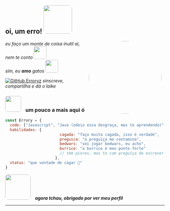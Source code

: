 <h2> oi, um erro!  <img style="border-radius: 10%; margin-right: 10px;" src="https://media4.giphy.com/media/PtGsNIfHKioAMMa77H/giphy.gif?cid=ecf05e47o7fgi11jjbtntzoskvflbmthsxk42e6yyxhb8mhf&ep=v1_gifs_search&rid=giphy.gif&ct=g" width="90"></h2>
<img align='right' style="border-radius: 50%; margin-right: 10px;" src="https://i.giphy.com/JIX9t2j0ZTN9S.webp" width="230">
<p><em>eu faço um monte de coisa inutil ai, nem te conto <img style="border-radius: 10%; margin-right: 10px;" src="https://media2.giphy.com/media/sMDgy1xL8498OFSz4y/giphy.gif?cid=ecf05e47smtapjemyhihj605thracl6np2gxuziyl5qpkwr9&ep=v1_gifs_search&rid=giphy.gif&ct=g" width="40"></br>sim, eu <strong>amo</strong> gatos <img style="border-radius: 10%; margin-right: 10px;" src="https://media0.giphy.com/media/JlpihM5xjBAkszY14v/giphy.gif?cid=ecf05e47tr46j48pqcfei1sdz67o9fr2hjgekq6sj5fwqht6&ep=v1_gifs_search&rid=giphy.gif&ct=gf" width="40"> 
</em></p>


[![GitHub Erroryz](https://img.shields.io/github/followers/Erroryz?label=follow&style=social)](https://github.com/Erroryz)
<em>sinscreve, compartilha e dá o laike</em>

### <img style="border-radius: 10%; margin-right: 10px;" src="https://media1.tenor.com/m/aZ1PR9DpnOYAAAAC/annoyed-disappointed.gif" width="50"> um pouco a mais aqui ó 

```javascript
const Errory = {
  code: ["Javascript", "Java (odeio essa desgraça, mas to aprendendo)", "HTML (aprendendo)", "CSS (aprendendo)"],
  habilidades: {
                        cagada: "faço muita cagada, isso é verdade",
                        preguica: "a preguiça me contamina",
                        bedwars: "sei jogar bedwars, eu acho",
						burrice: "a burrice é meu ponto forte"
						// tem piores, mas to com preguiça de escrever 
                      },
  status: "que vontade de cagar 🤙"
}
```
<img src="https://media.tenor.com/AxorYMvtovUAAAAC/cute-cat.giff" width="80" style="border-radius: 10%; margin-right: 10px;"> <em><b> agora tchau, obrigado por ver meu perfil</em>

---
